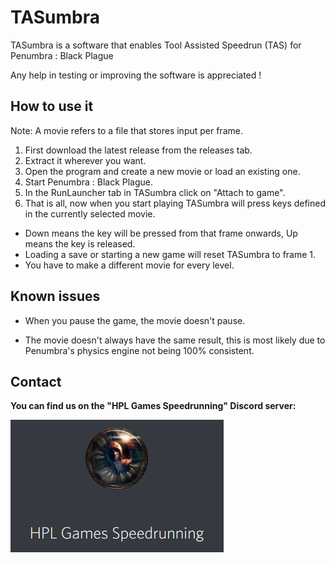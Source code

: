 # TASumbra
TASumbra is a software that enables Tool Assisted Speedrun (TAS) for Penumbra : Black Plague

Any help in testing or improving the software is appreciated !

## How to use it
Note: A movie refers to a file that stores input per frame.

1. First download the latest release from the releases tab.
2. Extract it wherever you want.
3. Open the program and create a new movie or load an existing one.
4. Start Penumbra : Black Plague.
5. In the RunLauncher tab in TASumbra click on "Attach to game".
6. That is all, now when you start playing TASumbra will press keys defined in the currently selected movie.

- Down means the key will be pressed from that frame onwards, Up means the key is released.
- Loading a save or starting a new game will reset TASumbra to frame 1.
- You have to make a different movie for every level.

## Known issues
- When you pause the game, the movie doesn't pause.

- The movie doesn't always have the same result, this is most likely due to Penumbra's physics engine not being 100% consistent.

## Contact

**You can find us on the "HPL Games Speedrunning" Discord server:**

[![Discord invite](github/invite.png)](https://discord.gg/UpHrzdm)
